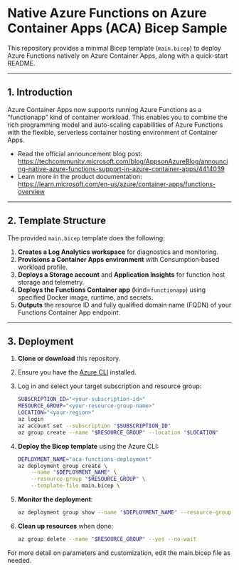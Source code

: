 # Native Azure Functions on Azure Container Apps (ACA) Bicep Sample

This repository provides a minimal Bicep template (`main.bicep`) to deploy Azure Functions natively on Azure Container Apps, along with a quick-start README.

---

## 1. Introduction

Azure Container Apps now supports running Azure Functions as a “functionapp” kind of container workload. This enables you to combine the rich programming model and auto-scaling capabilities of Azure Functions with the flexible, serverless container hosting environment of Container Apps.
- Read the official announcement blog post:  
  https://techcommunity.microsoft.com/blog/AppsonAzureBlog/announcing-native-azure-functions-support-in-azure-container-apps/4414039
- Learn more in the product documentation:  
  https://learn.microsoft.com/en-us/azure/container-apps/functions-overview 

---

## 2. Template Structure

The provided `main.bicep` template does the following:  
1. **Creates a Log Analytics workspace** for diagnostics and monitoring.  
2. **Provisions a Container Apps environment** with Consumption‐based workload profile.  
3. **Deploys a Storage account** and **Application Insights** for function host storage and telemetry.  
4. **Deploys the Functions Container app** (kind=`functionapp`) using specified Docker image, runtime, and secrets.
5. **Outputs** the resource ID and fully qualified domain name (FQDN) of your Functions Container App endpoint.

---

## 3. Deployment

1. **Clone or download** this repository.  
2. Ensure you have the [Azure CLI](https://learn.microsoft.com/cli/azure/install-azure-cli) installed.  
3. Log in and select your target subscription and resource group:  
    ```bash
    SUBSCRIPTION_ID="<your-subscription-id>"
    RESOURCE_GROUP="<your-resource-group-name>"
    LOCATION="<your-region>"
    az login
    az account set --subscription "$SUBSCRIPTION_ID"
    az group create --name "$RESOURCE_GROUP" --location "$LOCATION"
    ```
4. **Deploy the Bicep template** using the Azure CLI:  
    ```bash
    DEPLOYMENT_NAME="aca-functions-deployment"
    az deployment group create \
        --name "$DEPLOYMENT_NAME" \
        --resource-group "$RESOURCE_GROUP" \
        --template-file main.bicep \
    ```
5. **Monitor the deployment**:
    ```bash
    az deployment group show --name "$DEPLOYMENT_NAME" --resource-group "$RESOURCE_GROUP"
    ``` 

6. **Clean up resources** when done:
    ```bash
    az group delete --name "$RESOURCE_GROUP" --yes --no-wait
    ``` 

For more detail on parameters and customization, edit the main.bicep file as needed.